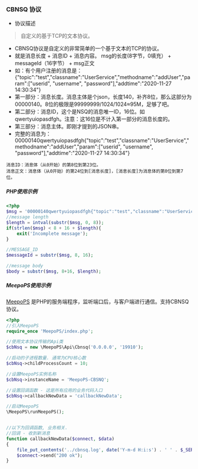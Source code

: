 ### CBNSQ 协议

- 协议描述

> 自定义的基于TCP的文本协议。

- CBNSQ协议是自定义的非常简单的一个基于文本的TCP的协议。
- 就是消息长度 + 消息ID + 消息内容。 msg的长度(8字节，0填充） + messageId（16字节） + msg正文
- 如：有个用户注册的消息是：{"topic":"test","classname":"UserService","methodname":"addUser","param":["userid", "username", "password"],"addtime":"2020-11-27 14:30:34"}
- 第一部分：消息长度。消息主体是个json，长度140，补齐8位，那么这部分为00000140。8位的极限是99999999/1024/1024≈95M，足够了吧。
- 第二部分：消息ID，这个是NSQ的消息唯一ID，16位。如qwertyuiopasdfgh。注意：这16位是不计入第一部分的消息长度的。
- 第三部分：消息主体。即刚才提到的JSON串。
- 完整的消息为：00000140qwertyuiopasdfgh{"topic":"test","classname":"UserService","methodname":"addUser","param":["userid", "username", "password"],"addtime":"2020-11-27 14:30:34"}

```
消息ID：消息体（从0开始）的第8位到第23位。
消息正文：消息体（从0开始）的第24位到[消息长度]，[消息长度]为消息体的第0位到第7位。
```

##### PHP使用示例

```php
<?php
$msg = '00000140qwertyuiopasdfgh{"topic":"test","classname":"UserService","methodname":"addUser","param":["userid", "username", "password"],"addtime":"2020-11-27 14:30:34"}';
//message length
$length = intval(substr($msg, 0, 8));
if(strlen($msg) < 8 + 16 + $length){
    exit('Incomplete message');
}

//MESSAGE_ID
$messageId = substr($msg, 8, 16);

//message body
$body = substr($msg, 8+16, $length);
```

##### MeepoPS使用示例

[MeepoPS](https://github.com/lixuancn/MeepoPS) 是PHP的服务端程序，监听端口后，与客户端进行通信。支持CBNSQ协议。

```php
<?php
//引入MeepoPS
require_once 'MeepoPS/index.php';

//使用文本协议传输的Api类
$cbNsq = new \MeepoPS\Api\Cbnsq('0.0.0.0', '19910');

//启动的子进程数量. 通常为CPU核心数
$cbNsq->childProcessCount = 10;

//设置MeepoPS实例名称
$cbNsq->instanceName = 'MeepoPS-CBSNQ';

//设置回调函数 - 这是所有应用的业务代码入口
$cbNsq->callbackNewData = 'callbackNewData';

//启动MeepoPS
\MeepoPS\runMeepoPS();


//以下为回调函数, 业务相关.
//回调 - 收到新消息
function callbackNewData($connect, $data)
{
    file_put_contents('../cbnsq.log', date('Y-m-d H:i:s') . ' ' . $_SERVER['MESSAGE_ID'] . ' ' . $data  ."\n", FILE_APPEND);
    $connect->send("200 ok");
}
```